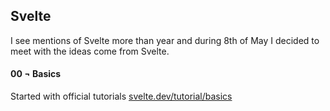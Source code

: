 ## Svelte

I see mentions of Svelte more than year and during 8th of May I decided to meet with the ideas come from Svelte.

#### 00 ¬ Basics

Started with official tutorials [svelte.dev/tutorial/basics](https://svelte.dev/tutorial/basics)
